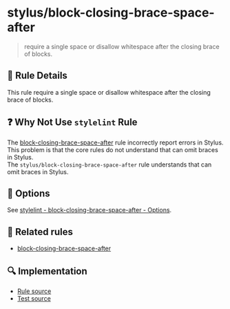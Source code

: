 # stylus/block-closing-brace-space-after

> require a single space or disallow whitespace after the closing brace of blocks.

## :book: Rule Details

This rule require a single space or disallow whitespace after the closing brace of blocks.

## :question: Why Not Use `stylelint` Rule

The [block-closing-brace-space-after] rule incorrectly report errors in Stylus.  
This problem is that the core rules do not understand that can omit braces in Stylus.  
The `stylus/block-closing-brace-space-after` rule understands that can omit braces in Stylus.

## :wrench: Options

See [stylelint - block-closing-brace-space-after - Options](https://stylelint.io/user-guide/rules/block-closing-brace-space-after#options).

## :couple: Related rules

- [block-closing-brace-space-after]

[block-closing-brace-space-after]: https://stylelint.io/user-guide/rules/block-closing-brace-space-after

## :mag: Implementation

- [Rule source](https://github.com/stylus/stylelint-stylus/blob/main/lib/rules/block-closing-brace-space-after.js)
- [Test source](https://github.com/stylus/stylelint-stylus/blob/main/tests/lib/rules/block-closing-brace-space-after.js)
